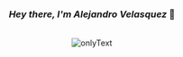 <div align="center">
  
### _Hey there, I'm Alejandro Velasquez_ 👋
\
![onlyText](https://user-images.githubusercontent.com/92229666/222872000-c677be41-a820-4dbd-be0a-cea62e608308.gif)
  
</div>

